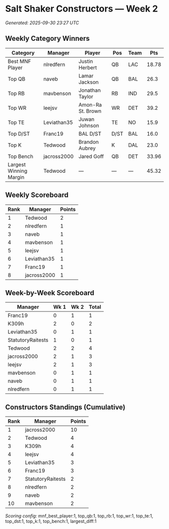 # Salt Shaker Constructors — Week 2
_Generated: 2025-09-30 23:27 UTC_

## Weekly Category Winners
| Category | Manager | Player | Pos | Team | Pts |
|---|---|---|---|---|---|
| Best MNF Player | nlredfern | Justin Herbert | QB | LAC | 18.78 |
| Top QB | naveb | Lamar Jackson | QB | BAL | 26.3 |
| Top RB | mavbenson | Jonathan Taylor | RB | IND | 29.5 |
| Top WR | leejsv | Amon-Ra St. Brown | WR | DET | 39.2 |
| Top TE | Leviathan35 | Juwan Johnson | TE | NO | 15.9 |
| Top D/ST | Franc19 | BAL D/ST | D/ST | BAL | 16.0 |
| Top K | Tedwood | Brandon Aubrey | K | DAL | 23.0 |
| Top Bench | jacross2000 | Jared Goff | QB | DET | 33.96 |
| Largest Winning Margin | Tedwood | — | — | — | 45.32 |

## Weekly Scoreboard
| Rank | Manager | Points |
|---|---|---|
| 1 | Tedwood | 2 |
| 2 | nlredfern | 1 |
| 3 | naveb | 1 |
| 4 | mavbenson | 1 |
| 5 | leejsv | 1 |
| 6 | Leviathan35 | 1 |
| 7 | Franc19 | 1 |
| 8 | jacross2000 | 1 |

## Week-by-Week Scoreboard
| Manager | Wk 1 | Wk 2 | Total |
|---|---|---|---|
| Franc19 | 0 | 1 | 1 |
| K309h | 2 | 0 | 2 |
| Leviathan35 | 0 | 1 | 1 |
| StatutoryRaitests | 1 | 0 | 1 |
| Tedwood | 2 | 2 | 4 |
| jacross2000 | 2 | 1 | 3 |
| leejsv | 2 | 1 | 3 |
| mavbenson | 0 | 1 | 1 |
| naveb | 0 | 1 | 1 |
| nlredfern | 0 | 1 | 1 |

## Constructors Standings (Cumulative)
| Rank | Manager | Points |
|---|---|---|
| 1 | jacross2000 | 10 |
| 2 | Tedwood | 4 |
| 3 | K309h | 4 |
| 4 | leejsv | 4 |
| 5 | Leviathan35 | 3 |
| 6 | Franc19 | 3 |
| 7 | StatutoryRaitests | 2 |
| 8 | nlredfern | 2 |
| 9 | naveb | 2 |
| 10 | mavbenson | 2 |

_Scoring config:_ mnf_best_player:1, top_qb:1, top_rb:1, top_wr:1, top_te:1, top_dst:1, top_k:1, top_bench:1, largest_diff:1
